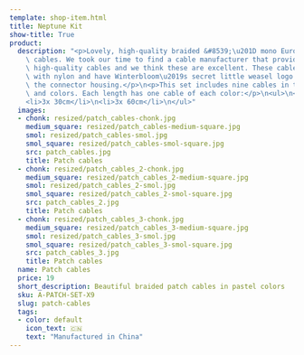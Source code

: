 ```yaml
---
template: shop-item.html
title: Neptune Kit
show-title: True
product:
  description: "<p>Lovely, high-quality braided &#8539;\u201D mono Eurorack patch\
    \ cables. We took our time to find a cable manufacturer that provided consistently\
    \ high-quality cables and we think these are excellent. These cables are braided\
    \ with nylon and have Winterbloom\u2019s secret little weasel logo embossed on\
    \ the connector housing.</p>\n<p>This set includes nine cables in three lengths\
    \ and colors. Each length has one cable of each color:</p>\n<ul>\n<li>3x 15cm</li>\n\
    <li>3x 30cm</li>\n<li>3x 60cm</li>\n</ul>"
  images:
  - chonk: resized/patch_cables-chonk.jpg
    medium_square: resized/patch_cables-medium-square.jpg
    smol: resized/patch_cables-smol.jpg
    smol_square: resized/patch_cables-smol-square.jpg
    src: patch_cables.jpg
    title: Patch cables
  - chonk: resized/patch_cables_2-chonk.jpg
    medium_square: resized/patch_cables_2-medium-square.jpg
    smol: resized/patch_cables_2-smol.jpg
    smol_square: resized/patch_cables_2-smol-square.jpg
    src: patch_cables_2.jpg
    title: Patch cables
  - chonk: resized/patch_cables_3-chonk.jpg
    medium_square: resized/patch_cables_3-medium-square.jpg
    smol: resized/patch_cables_3-smol.jpg
    smol_square: resized/patch_cables_3-smol-square.jpg
    src: patch_cables_3.jpg
    title: Patch cables
  name: Patch cables
  price: 19
  short_description: Beautiful braided patch cables in pastel colors
  sku: A-PATCH-SET-X9
  slug: patch-cables
  tags:
  - color: default
    icon_text: 🇨🇳
    text: "Manufactured in China"
---
```

